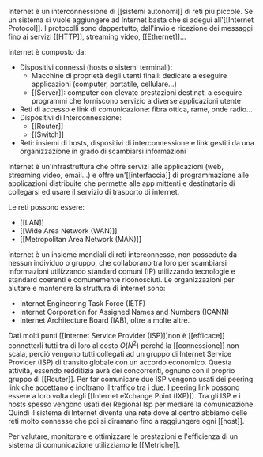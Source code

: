 Internet è un interconnessione di [[sistemi autonomi]] di reti più piccole.
Se un sistema si vuole aggiungere ad Internet basta che si adegui all'[[Internet Protocol]].
I protocolli sono dappertutto, dall'invio e ricezione dei messaggi fino ai servizi [[HTTP]], streaming video, [[Ethernet]]...

Internet è composto da:
- Dispositivi connessi (hosts o sistemi terminali):
	- Macchine di proprietà degli utenti finali: dedicate a eseguire applicazioni (computer, portatile, cellulare...)
	- [[Server]]: computer con elevate prestazioni destinati a eseguire programmi che forniscono servizio a diverse applicazioni utente
- Reti di accesso e link di comunicazione: fibra ottica, rame, onde radio...
- Dispositivi di Interconnessione:
	- [[Router]]
	- [[Switch]]
- Reti: insiemi di hosts, dispositivi di interconnessione e link gestiti da una organizzazione in grado di scambiarsi informazioni

Internet è un'infrastruttura che offre servizi alle applicazioni (web, streaming video, email...) e offre un'[[interfaccia]] di programmazione alle applicazioni distribuite che permette alle app mittenti e destinatarie di collegarsi ed usare il servizio di trasporto di internet.

Le reti possono essere:
- [[LAN]]
- [[Wide Area Network (WAN)]]
- [[Metropolitan Area Network (MAN)]]

Internet è un insieme mondiali di reti interconnesse, non possedute da nessun individuo o gruppo, che collaborano tra loro per scambiarsi informazioni utilizzando standard comuni (IP) utilizzando tecnologie e standard coerenti e comunemente riconosciuti. 
Le organizzazioni per aiutare e mantenere la struttura di internet sono:
-  Internet Engineering Task Force (IETF)
- Internet Corporation for Assigned Names and Numbers (ICANN)
- Internet Architecture Board (IAB), oltre a molte altre.

Dati molti punti [[Internet Service Provider (ISP)]]non è [[efficace]] connetterli tutti tra di loro al costo $O(N^2)$ perché la [[connessione]] non scala, perciò vengono tutti collegati ad un gruppo di Internet Service Provider (ISP) di transito globale con un accordo economico.
Questa attività, essendo redditizia avrà dei concorrenti, ognuno con il proprio gruppo di [[Router]].
Per far comunicare due ISP vengono usati dei peering link che accettano e inoltrano il traffico tra i due.
I peering link possono essere a loro volta degli [[Internet eXchange Point (IXP)]].
Tra gli ISP e i hosts spesso vengono usati dei Regional Isp per mediare la comunicazione.
Quindi il sistema di Internet diventa una rete dove al centro abbiamo delle reti molto connesse che poi si diramano fino a raggiungere ogni [[host]].

Per valutare, monitorare e ottimizzare le prestazioni e l'efficienza di un sistema di comunicazione utilizziamo le [[Metriche]].